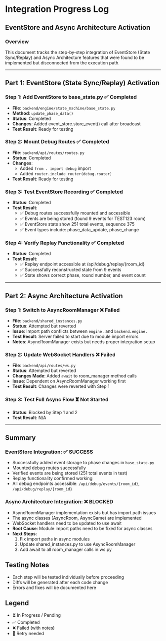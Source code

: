# Integration Progress Log

## EventStore and Async Architecture Activation

### Overview
This document tracks the step-by-step integration of EventStore (State Sync/Replay) and Async Architecture features that were found to be implemented but disconnected from the execution path.

---

## Part 1: EventStore (State Sync/Replay) Activation

### Step 1: Add EventStore to base_state.py ✅ Completed
- **File**: `backend/engine/state_machine/base_state.py`
- **Method**: `update_phase_data()`
- **Status**: Completed
- **Changes**: Added event_store.store_event() call after broadcast
- **Test Result**: Ready for testing

### Step 2: Mount Debug Routes ✅ Completed
- **File**: `backend/api/routes/routes.py`  
- **Status**: Completed
- **Changes**: 
  - Added `from . import debug` import
  - Added `router.include_router(debug.router)`
- **Test Result**: Ready for testing

### Step 3: Test EventStore Recording ✅ Completed
- **Status**: Completed
- **Test Result**: 
  - ✅ Debug routes successfully mounted and accessible
  - ✅ Events are being stored (found 9 events for TEST123 room)
  - ✅ EventStore stats show 251 total events, sequence 375
  - ✅ Event types include: phase_data_update, phase_change

### Step 4: Verify Replay Functionality ✅ Completed
- **Status**: Completed
- **Test Result**: 
  - ✅ Replay endpoint accessible at /api/debug/replay/{room_id}
  - ✅ Successfully reconstructed state from 9 events
  - ✅ State shows correct phase, round number, and event count

---

## Part 2: Async Architecture Activation

### Step 1: Switch to AsyncRoomManager ❌ Failed
- **File**: `backend/shared_instances.py`
- **Status**: Attempted but reverted
- **Issue**: Import path conflicts between `engine.` and `backend.engine.`
- **Test Result**: Server failed to start due to module import errors
- **Notes**: AsyncRoomManager exists but needs proper integration setup

### Step 2: Update WebSocket Handlers ❌ Failed  
- **File**: `backend/api/routes/ws.py`
- **Status**: Attempted but reverted
- **Changes Made**: Added `await` to room_manager method calls
- **Issue**: Dependent on AsyncRoomManager working first
- **Test Result**: Changes were reverted with Step 1

### Step 3: Test Full Async Flow ⏳ Not Started
- **Status**: Blocked by Step 1 and 2
- **Test Result**: N/A

---

## Summary

### EventStore Integration: ✅ SUCCESS
- Successfully added event storage to phase changes in `base_state.py`
- Mounted debug routes successfully
- Verified events are being stored (251 total events in test)
- Replay functionality confirmed working
- All debug endpoints accessible: `/api/debug/events/{room_id}`, `/api/debug/replay/{room_id}`

### Async Architecture Integration: ❌ BLOCKED
- AsyncRoomManager implementation exists but has import path issues
- The async classes (AsyncRoom, AsyncGame) are implemented
- WebSocket handlers need to be updated to use await
- **Root Cause**: Module import paths need to be fixed for async classes
- **Next Steps**: 
  1. Fix import paths in async modules
  2. Update shared_instances.py to use AsyncRoomManager
  3. Add await to all room_manager calls in ws.py

## Testing Notes
- Each step will be tested individually before proceeding
- Diffs will be generated after each code change
- Errors and fixes will be documented here

## Legend
- ⏳ In Progress / Pending
- ✅ Completed
- ❌ Failed (with notes)
- 🔄 Retry needed